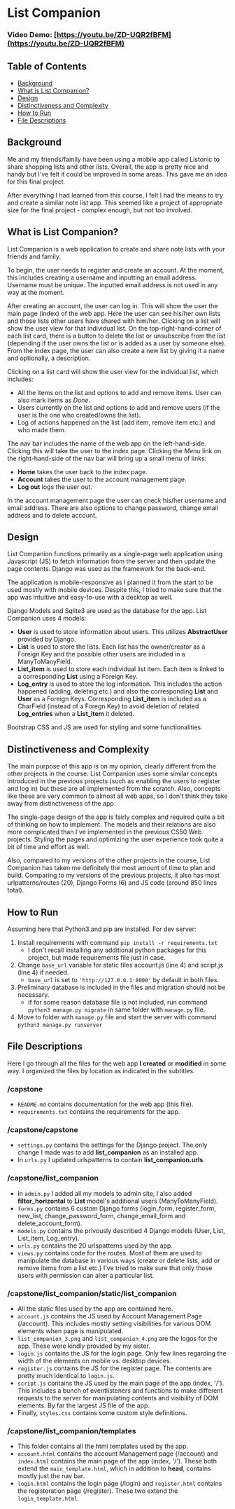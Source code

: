 # List Companion
### Video Demo: [https://youtu.be/ZD-UQR2fBFM](https://youtu.be/ZD-UQR2fBFM)

## Table of Contents
* [Background](#background)
* [What is List Companion?](#what_is)
* [Design](#design)
* [Distinctiveness and Complexity](#distinctiveness)
* [How to Run](#how_to_run)
* [File Descriptions](#file_descriptions)

<a id="background"></a>
## Background
Me and my friends/family have been using a mobile app called Listonic to share shopping lists and other lists. Overall, the app is pretty nice and handy but I've felt it could be improved in some areas. This gave me an idea for this final project.

After everything I had learned from this course, I felt I had the means to try and create a similar note list app. This seemed like a project of appropriate size for the final project - complex enough, but not too involved.

<a id="what_is"></a>
## What is List Companion?
List Companion is a web application to create and share note lists with your friends and family.

To begin, the user needs to register and create an account. At the moment, this includes creating a username and inputting an email address. Username must be unique. The inputted email address is not used in any way at the moment.

After creating an account, the user can log in. This will show the user the main page (index) of the web app. Here the user can see his/her own lists and those lists other users have shared with him/her. Clicking on a list will show the user view for that individual list. On the top-right-hand-corner of each list card, there is a button to delete the list or unsubscribe from the list (depending if the user owns the list or is added as a user by someone else). From the index page, the user can also create a new list by giving it a name and optionally, a description.

Clicking on a list card will show the user view for the individual list, which includes:
* All the items on the list and options to add and remove items. User can also mark items as _Done_.
* Users currently on the list and options to add and remove users (if the user is the one who created/owns the list).
* Log of actions happened on the list (add item, remove item etc.) and who made them.

The nav bar includes the name of the web app on the left-hand-side. Clicking this will take the user to the index page. Clicking the _Menu_ link on the right-hand-side of the nav bar will bring up a small menu of links:
* **Home** takes the user back to the index page.
* **Account** takes the user to the account management page.
* **Log out** logs the user out.

In the account management page the user can check his/her username and email address. There are also options to change password, change email address and to delete account.

<a id="design"></a>
## Design
List Companion functions primarily as a single-page web application using Javascript (JS) to fetch information from the server and then update the page contents. Django was used as the framework for the back-end.

The application is mobile-responsive as I planned it from the start to be used mostly with mobile devices. Despite this, I tried to make sure that the app was intuitive and easy-to-use with a desktop as well.

Django Models and Sqlite3 are used as the database for the app. List Companion uses 4 models:
* **User** is used to store information about users. This utilizes **AbstractUser** provided by Django.
* **List** is used to store the lists. Each list has the owner/creator as a Foreign Key and the possible other users are included in a ManyToManyField.
* **List_item** is used to store each individual list item. Each item is linked to a corresponding **List** using a Foreign Key.
* **Log_entry** is used to store the log information. This includes the action happened (adding, deleting etc.) and also the corresponding **List** and **User** as a Foreign Keys. Corresponding **List_item** is included as a CharField (instead of a Foregn Key) to avoid deletion of related **Log_entries** when a **List_item** it deleted.

Bootstrap CSS and JS are used for styling and some functionalities.

<a id="distinctiveness"></a>
## Distinctiveness and Complexity
The main purpose of this app is on my opinion, clearly different from the other projects in the course. List Companion uses some similar concepts introduced in the previous projects (such as enabling the users to register and log in) but these are all implemented from the scratch. Also, concepts like these are very common to almost all web apps, so I don't think they take away from distinctiveness of the app.

The single-page design of the app is fairly complex and required quite a bit of thinking on how to implement. The models and their relations are also more complicated than I've implemented in the previous CS50 Web projects. Styling the pages and optimizing the user experience took quite a bit of time and effort as well.

Also, compared to my versions of the other projects in the course, List Companion has taken me definitely the most amount of time to plan and build. Comparing to my versions of the previous projects, it also has most urlpatterns/routes (20), Django Forms (6) and JS code (around 850 lines total).

<a id="how_to_run"></a>
## How to Run
Assuming here that Python3 and pip are installed. For dev server:

1. Install requirements with command `pip install -r requirements.txt`
    * I don't recall installing any additional python packages for this project, but made requirements file just in case.
2. Change `base_url` variable for static files account.js (line 4) and script.js (line 4) if needed.
    * `base_url` is set to `'http://127.0.0.1:8000'` by default in both files.
3. Preliminary database is included in the files and migration should not be necessary.
    * If for some reason database file is not included, run command `python3 manage.py migrate` in same folder with `manage.py` file.
4. Move to folder with `manage.py` file and start the server with command `python3 manage.py runserver`

<a id="file_descriptions"></a>
## File Descriptions
Here I go through all the files for the web app **I created** or **modified** in some way. I organized the files by location as indicated in the subtitles.

### /capstone
* ```README.md``` contains documentation for the web app (this file).
* ```requirements.txt``` contains the requirements for the app.

### /capstone/capstone
* ```settings.py``` contains the settings for the Django project. The only change I made was to add **list_companion** as an installed app.
* In ```urls.py``` I updated urlspatterns to contain **list_companion.urls**.

### /capstone/list_companion
* In ```admin.py``` I added all my models to admin site, I also added **filter_horizontal** to **List** model's additional users (ManyToManyField).
* ```forms.py``` contains 6 custom Django forms (login_form, register_form, new_list, change_password_form, change_email_form and delete_account_form).
* ```models.py``` contains the privously described 4 Django models (User, List, List_item, Log_entry).
* ```urls.py``` contains the 20 urlspatterns used by the app.
* ```views.py``` contains code for the routes. Most of them are used to manipulate the database in various ways (create or delete lists, add or remove items from a list etc.) I've tried to make sure that only those users with permission can alter a particular list.

### /capstone/list_companion/static/list_companion
* All the static files used by the app are contained here.
* ```account.js``` contains the JS used by Account Management Page (/account). This includes mostly setting visibilities for various DOM elements when page is manipulated.
* ```list_companion_3.png``` and ```list_companion_4.png``` are the logos for the app. These were kindly provided by my sister.
* ```login.js``` contains the JS for the login page. Only few lines regarding the width of the elements on mobile vs. desktop devices.
* ```register.js``` contains the JS for the register page. The contents are pretty much identical to ```login.js```.
* ```script.js``` contains the JS used by the main page of the app (index, '/'). This includes a bunch of eventlisteners and functions to make different requests to the server for manipulating contents and visibility of DOM elements. By far the largest JS file of the app.
* Finally, ```styles.css``` contains some custom style definitions.

### /capstone/list_companion/templates
* This folder contains all the html templates used by the app.
* ```account.html``` contains the account Management page (/account) and ```index.html``` contains the main page of the app (index, '/'). These both extend the ```main_template.html```, which in addition to **head**, contains mostly just the nav bar.
* ```login.html``` contains the login page (/login) and ```register.html``` contains the registeration page (/register). These two extend the ```login_template.html```.

